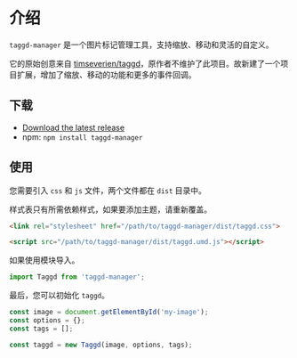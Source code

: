 # 介绍

`taggd-manager` 是一个图片标记管理工具，支持缩放、移动和灵活的自定义。

它的原始创意来自 [timseverien/taggd](https://github.com/timseverien/taggd)，原作者不维护了此项目。故新建了一个项目扩展，增加了缩放、移动的功能和更多的事件回调。

## 下载

* [Download the latest release](https://github.com/haiweilian/taggd-manager/archive/master.zip)
* npm: `npm install taggd-manager`

## 使用

您需要引入 `css` 和 `js` 文件，两个文件都在 `dist` 目录中。

样式表只有所需依赖样式，如果要添加主题，请重新覆盖。

```html
<link rel="stylesheet" href="/path/to/taggd-manager/dist/taggd.css">
```

```html
<script src="/path/to/taggd-manager/dist/taggd.umd.js"></script>
```

如果使用模块导入。

```js
import Taggd from 'taggd-manager';
```

最后，您可以初始化 `taggd`。

```js
const image = document.getElementById('my-image');
const options = {};
const tags = [];

const taggd = new Taggd(image, options, tags);
```
